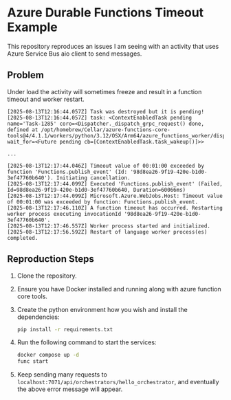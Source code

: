 # Azure Durable Functions Timeout Example

This repository reproduces an issues I am seeing with an activity that uses Azure Service Bus aio client to send messages.

## Problem

Under load the activity will sometimes freeze and result in a function timeout and worker restart.

```
[2025-08-13T12:16:44.057Z] Task was destroyed but it is pending!
[2025-08-13T12:16:44.057Z] task: <ContextEnabledTask pending name='Task-1285' coro=<Dispatcher._dispatch_grpc_request() done, defined at /opt/homebrew/Cellar/azure-functions-core-tools@4/4.1.1/workers/python/3.12/OSX/Arm64/azure_functions_worker/dispatcher.py:287> wait_for=<Future pending cb=[ContextEnabledTask.task_wakeup()]>>

...

[2025-08-13T12:17:44.046Z] Timeout value of 00:01:00 exceeded by function 'Functions.publish_event' (Id: '98d8ea26-9f19-420e-b1d0-3ef47760b640'). Initiating cancellation.
[2025-08-13T12:17:44.099Z] Executed 'Functions.publish_event' (Failed, Id=98d8ea26-9f19-420e-b1d0-3ef47760b640, Duration=60066ms)
[2025-08-13T12:17:44.099Z] Microsoft.Azure.WebJobs.Host: Timeout value of 00:01:00 was exceeded by function: Functions.publish_event.
[2025-08-13T12:17:46.110Z] A function timeout has occurred. Restarting worker process executing invocationId '98d8ea26-9f19-420e-b1d0-3ef47760b640'.
[2025-08-13T12:17:46.557Z] Worker process started and initialized.
[2025-08-13T12:17:56.592Z] Restart of language worker process(es) completed.
```

## Reproduction Steps

1. Clone the repository.
2. Ensure you have Docker installed and running along with azure function core tools.
3. Create the python environment how you wish and install the dependencies:

   ```bash
   pip install -r requirements.txt
   ```

4. Run the following command to start the services:

   ```bash
   docker compose up -d
   func start
   ```

5. Keep sending many requests to `localhost:7071/api/orchestrators/hello_orchestrator`, and eventually the above error message will appear.
